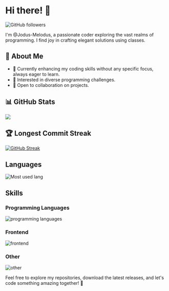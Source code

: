 # Hi there! 👋

![GitHub followers](https://img.shields.io/github/followers/Jodus-Melodus?style=social)

I'm @Jodus-Melodus, a passionate coder exploring the vast realms of programming. I find joy in crafting elegant solutions using classes.

## 🚀 About Me
- 🌱 Currently enhancing my coding skills without any specific focus, always eager to learn.
- 👀 Interested in diverse programming challenges.
- 💞️ Open to collaboration on projects.

## 📊 GitHub Stats
![](https://github-readme-stats.vercel.app/api?username=jodus-melodus&show_icons=true&theme=cobalt)

## 🏆 Longest Commit Streak
[![GitHub Streak](https://github-readme-streak-stats.herokuapp.com?user=Jodus-Melodus&theme=one-dark-pro&hide_border=true&date_format=j%20M%5B%20Y%5D)](https://git.io/streak-stats)

##  Languages

![Most used lang](https://github-readme-stats.vercel.app/api/top-langs/?username=Jodus-Melodus&layout=compact&cache=off&bg_color=222222&text_color=ffffff)

## Skills
### Programming Languages
![programming languages](https://skillicons.dev/icons?i=c,cpp,cs,python,rust,js,ts)

### Frontend
![frontend](https://skillicons.dev/icons?i=html,css)

### Other
![other](https://skillicons.dev/icons?i=git,github,windows,vscode,visualstudio,blender,discord)

Feel free to explore my repositories, download the latest releases, and let's code something amazing together! 🚀

<!---
Jodus-Melodus/Jodus-Melodus is a ✨ special ✨ repository because its `README.md` (this file) appears on your GitHub profile.
You can click the Preview link to take a look at your changes.
--->
